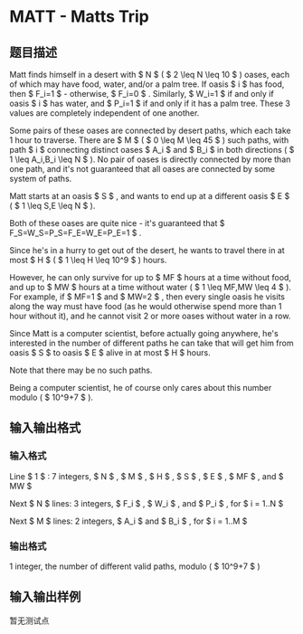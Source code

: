 # MATT - Matts Trip

## 题目描述

Matt finds himself in a desert with $ N $ ( $ 2 \leq N \leq 10 $ ) oases, each of which may have food, water, and/or a palm tree. If oasis $ i $ has food, then $ F_i=1 $ - otherwise, $ F_i=0 $ . Similarly, $ W_i=1 $ if and only if oasis $ i $ has water, and $ P_i=1 $ if and only if it has a palm tree. These 3 values are completely independent of one another.

Some pairs of these oases are connected by desert paths, which each take 1 hour to traverse. There are $ M $ ( $ 0 \leq M \leq 45 $ ) such paths, with path $ i $ connecting distinct oases $ A_i $ and $ B_i $ in both directions ( $ 1 \leq A_i,B_i \leq N $ ). No pair of oases is directly connected by more than one path, and it's not guaranteed that all oases are connected by some system of paths.

Matt starts at an oasis $ S $ , and wants to end up at a different oasis $ E $ ( $ 1 \leq S,E \leq N $ ).

Both of these oases are quite nice - it's guaranteed that $ F_S=W_S=P_S=F_E=W_E=P_E=1 $ .

Since he's in a hurry to get out of the desert, he wants to travel there in at most $ H $ ( $ 1 \leq H \leq 10^9 $ ) hours.

However, he can only survive for up to $ MF $ hours at a time without food, and up to $ MW $ hours at a time without water ( $ 1 \leq MF,MW \leq 4 $ ). For example, if $ MF=1 $ and $ MW=2 $ , then every single oasis he visits along the way must have food (as he would otherwise spend more than 1 hour without it), and he cannot visit 2 or more oases without water in a row.

Since Matt is a computer scientist, before actually going anywhere, he's interested in the number of different paths he can take that will get him from oasis $ S $ to oasis $ E $ alive in at most $ H $ hours.

Note that there may be no such paths.

Being a computer scientist, he of course only cares about this number modulo ( $ 10^9+7 $ ).

## 输入输出格式

### 输入格式

Line $ 1 $ : 7 integers, $ N $ , $ M $ , $ H $ , $ S $ , $ E $ , $ MF $ , and $ MW $

Next $ N $ lines: 3 integers, $ F_i $ , $ W_i $ , and $ P_i $ , for $ i = 1..N $

Next $ M $ lines: 2 integers, $ A_i $ and $ B_i $ , for $ i = 1..M $

### 输出格式

1 integer, the number of different valid paths, modulo ( $ 10^9+7 $ )

## 输入输出样例

暂无测试点

